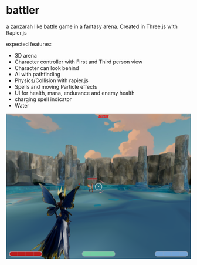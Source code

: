 # battler

a zanzarah like battle game in a fantasy arena. Created in Three.js with Rapier.js

expected features:
- 3D arena
- Character controller with First and Third person view
- Character can look behind
- AI with pathfinding
- Physics/Collision with rapier.js
- Spells and moving Particle effects
- UI for health, mana, endurance and enemy health
- charging spell indicator
- Water

![charging-spell](https://github.com/konstantinsteinmiller/battler/blob/master/src/assets/documentation/charging-spell.png)